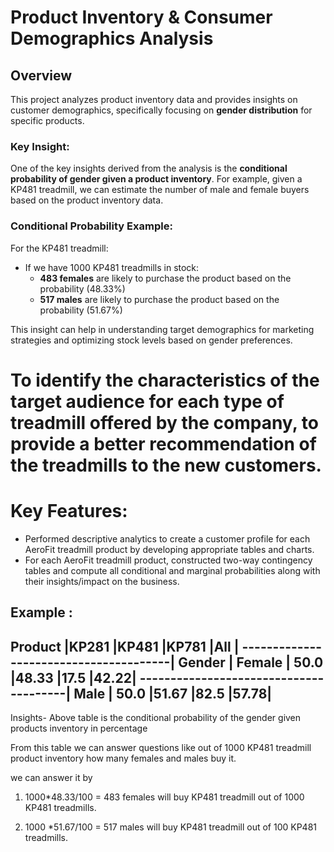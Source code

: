 # Product Inventory & Consumer Demographics Analysis

## Overview
This project analyzes product inventory data and provides insights on customer demographics, specifically focusing on **gender distribution** for specific products. 

### Key Insight:
One of the key insights derived from the analysis is the **conditional probability of gender given a product inventory**. For example, given a KP481 treadmill, we can estimate the number of male and female buyers based on the product inventory data.

### Conditional Probability Example:
For the KP481 treadmill:
- If we have 1000 KP481 treadmills in stock:
  - **483 females** are likely to purchase the product based on the probability (48.33%)
  - **517 males** are likely to purchase the product based on the probability (51.67%)

This insight can help in understanding target demographics for marketing strategies and optimizing stock levels based on gender preferences.

# To identify the characteristics of the target audience for each type of treadmill offered by the company, to provide a better recommendation of the treadmills to the new customers.

# Key Features:

   - Performed descriptive analytics to create a customer profile for each AeroFit treadmill product by developing appropriate tables and charts.
   - For each AeroFit treadmill product, constructed two-way contingency tables and compute all conditional and marginal probabilities along with their insights/impact on the business.

Example :
----------------------------------------
Product |KP281	|KP481	|KP781	|All  |
---------------------------------------|
Gender				                     |
Female |	50.0	|48.33	|17.5	   |42.22|
---------------------------------------|
Male	 | 50.0	|51.67	|82.5	   |57.78|
----------------------------------------

Insights- Above table is the conditional probability of the gender given products inventory in percentage

From this table we can answer questions like out of 1000 KP481 treadmill product inventory how many females and males buy it.

we can answer it by
1) 1000*48.33/100 = 483 females will buy KP481 treadmill out of 1000 KP481 treadmills.

2) 1000 *51.67/100 = 517 males will buy KP481 treadmill out of 100 KP481 treadmills.
